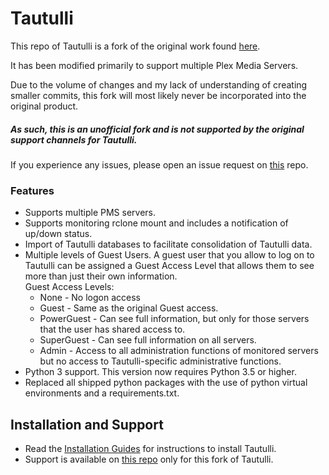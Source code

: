 # Tautulli

This repo of Tautulli is a fork of the original work found [here](https://github.com/Tautulli/Tautulli).

It has been modified primarily to support multiple Plex Media Servers.

Due to the volume of changes and my lack of understanding of creating smaller commits, this fork will most likely never be incorporated into the original product.

##### As such, this is an unofficial fork and is not supported by the original support channels for Tautulli. 

If you experience any issues, please open an issue request on [this](https://github.com/zSeriesGuy/Tautulli/issues) repo.

### Features
- Supports multiple PMS servers.
- Supports monitoring rclone mount and includes a notification of up/down status.
- Import of Tautulli databases to facilitate consolidation of Tautulli data.
- Multiple levels of Guest Users. A guest user that you allow to log on to Tautulli can be assigned a Guest Access Level that allows them to see more than just their own information.  
    Guest Access Levels:  
    - None - No logon access
    - Guest - Same as the original Guest access.
    - PowerGuest - Can see full information, but only for those servers that the user has shared access to.
    - SuperGuest - Can see full information on all servers.
    - Admin - Access to all administration functions of monitored servers but no access to Tautulli-specific administrative functions.
- Python 3 support. This version now requires Python 3.5 or higher.
- Replaced all shipped python packages with the use of python virtual environments and a requirements.txt.

## Installation and Support
* Read the [Installation Guides](https://github.com/zSeriesGuy/Tautulli/wiki/Installation) for instructions to install Tautulli.
* Support is available on [this repo](https://github.com/zSeriesGuy/Tautulli/issues) only for this fork of Tautulli.
 